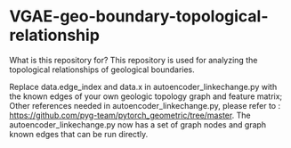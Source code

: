 # VGAE-geo-boundary-topological-relationship
What is this repository for?
This repository is used for analyzing the topological relationships of geological boundaries.

 

Replace data.edge_index and data.x in autoencoder_linkechange.py with the known edges of your own geologic topology graph and feature matrix;
Other references needed in autoencoder_linkechange.py, please refer to : https://github.com/pyg-team/pytorch_geometric/tree/master.
The autoencoder_linkechange.py now has a set of graph nodes and graph known edges that can be run directly.
